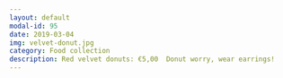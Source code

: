 ```yaml
---
layout: default
modal-id: 95
date: 2019-03-04
img: velvet-donut.jpg
category: Food collection
description: Red velvet donuts: €5,00  Donut worry, wear earrings!
---
```

